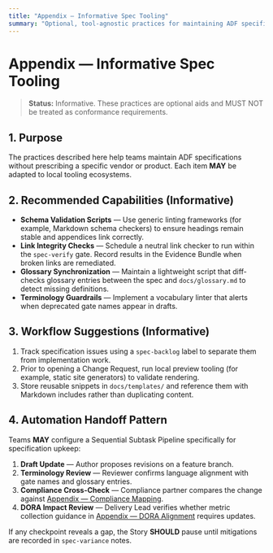 ```yaml
---
title: "Appendix — Informative Spec Tooling"
summary: "Optional, tool-agnostic practices for maintaining ADF specifications."
---
```


# Appendix — Informative Spec Tooling

> **Status:** Informative. These practices are optional aids and MUST NOT be treated as conformance requirements.

## 1. Purpose

The practices described here help teams maintain ADF specifications without prescribing a specific vendor or product. Each item **MAY** be adapted to local tooling ecosystems.

## 2. Recommended Capabilities (Informative)

- **Schema Validation Scripts** — Use generic linting frameworks (for example, Markdown schema checkers) to ensure headings remain stable and appendices link correctly.
- **Link Integrity Checks** — Schedule a neutral link checker to run within the `spec-verify` gate. Record results in the Evidence Bundle when broken links are remediated.
- **Glossary Synchronization** — Maintain a lightweight script that diff-checks glossary entries between the spec and `docs/glossary.md` to detect missing definitions.
- **Terminology Guardrails** — Implement a vocabulary linter that alerts when deprecated gate names appear in drafts.

## 3. Workflow Suggestions (Informative)

1. Track specification issues using a `spec-backlog` label to separate them from implementation work.
2. Prior to opening a Change Request, run local preview tooling (for example, static site generators) to validate rendering.
3. Store reusable snippets in `docs/templates/` and reference them with Markdown includes rather than duplicating content.

## 4. Automation Handoff Pattern

Teams **MAY** configure a Sequential Subtask Pipeline specifically for specification upkeep:

1. **Draft Update** — Author proposes revisions on a feature branch.
2. **Terminology Review** — Reviewer confirms language alignment with gate names and glossary entries.
3. **Compliance Cross-Check** — Compliance partner compares the change against [Appendix — Compliance Mapping](compliance-mapping.md).
4. **DORA Impact Review** — Delivery Lead verifies whether metric collection guidance in [Appendix — DORA Alignment](dora-alignment.md) requires updates.

If any checkpoint reveals a gap, the Story **SHOULD** pause until mitigations are recorded in `spec-variance` notes.
